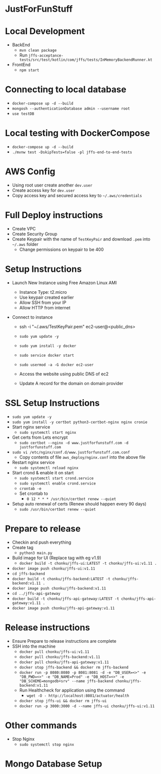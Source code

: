 # JustForFunStuff

# Local Development
 - BackEnd
   - `mvn clean package`
   - Run `jffs-acceptance-tests/src/test/kotlin/com/jffs/tests/InMemoryBackendRunner.kt`
 - FrontEnd
   - `npm start`

# Connecting to local database
 - `docker-compose up -d --build`
 - `mongosh --authenticationDatabase admin --username root` 
 - `use testDB`

# Local testing with DockerCompose
 - `docker-compose up -d --build`
 - `./mvnw test -DskipTests=false -pl jffs-end-to-end-tests`

# AWS Config
 - Using root user create another `dev.user`
 - Create access key for `dev.user`
 - Copy access key and secured access key to `~/.aws/credentials`

# Full Deploy instructions
 - Create VPC
 - Create Security Group
 - Create Keypair with the name of `TestKeyPair` and download `.pem` into `~/.aws` folder
   - Change permissions on keypair to be 400

# Setup Instructions
 - Launch New Instance using Free Amazon Linux AMI
   - Instance Type: t2.micro
   - Use keypair created earlier
   - Allow SSH from your IP
   - Allow HTTP from internet
   
 - Connect to instance
   - ssh -i "~/.aws/TestKeyPair.pem" ec2-user@<public_dns>
   - `sudo yum update -y`
   - `sudo yum install -y docker`
   - `sudo service docker start`
   - `sudo usermod -a -G docker ec2-user`

   - Access the website using public DNS of ec2
   - Update A record for the domain on domain provider

# SSL Setup Instructions
 - `sudo yum update -y`
 - `sudo yum install -y certbot python3-certbot-nginx nginx cronie`
 - Start nginx service
   - `sudo systemctl start nginx`
 - Get certs from Lets encrypt
   - `sudo certbot --nginx -d www.justforfunstuff.com -d justforfunstuff.com`
 - `sudo vi /etc/nginx/conf.d/www.justforfunstuff.com.conf`
   - Copy contents of file `aws_deploy/nginx.conf` into the above file
 - Restart nginx service
   - `sudo systemctl reload nginx`
 - Start crond & enable it on start
   - `sudo systemctl start crond.service`
   - `sudo systemctl enable crond.service`
   - `crontab -e`
   - Set crontab to 
     - `0 12 * * * /usr/bin/certbot renew --quiet`
 - Setup auto renewal of certs (Renew should happen every 90 days)
   - `sudo /usr/bin/certbot renew --quiet`

# Prepare to release
- Checkin and push everything
- Create tag
    - `python3 main.py`
- Build image for UI (Replace tag with eg v1.9)
    - `docker build -t chonku/jffs-ui:LATEST -t chonku/jffs-ui:v1.11 .`
- `docker image push chonku/jffs-ui:v1.11`
- `cd jffs-backend`
- `docker build -t chonku/jffs-backend:LATEST -t chonku/jffs-backend:v1.11 .`
- `docker image push chonku/jffs-backend:v1.11`
- `cd ../jffs-api-gateway`
- `docker build -t chonku/jffs-api-gateway:LATEST -t chonku/jffs-api-gateway:v1.11 .`
- `docker image push chonku/jffs-api-gateway:v1.11`

# Release instructions
  - Ensure Prepare to release instructions are complete
  - SSH into the machine
    - `docker pull chonku/jffs-ui:v1.11`
    - `docker pull chonku/jffs-backend:v1.11`
    - `docker pull chonku/jffs-api-gateway:v1.11`
    - `docker stop jffs-backend && docker rm jffs-backend`
    - `docker run -p 8080:8080 -p 8081:8081 -d -e "DB_USER=<>" -e "DB_PWD=<>" -e "DB_NAME=Prod" -e "DB_HOST=<>" -e "DB_SCHEME=mongodb+srv" --name jffs-backend chonku/jffs-backend:v1.11`
    - Run Healthcheck for application using the command
      - `wget -O - http://localhost:8081/actuator/health` 
    - `docker stop jffs-ui && docker rm jffs-ui`
    - `docker run -p 3000:3000 -d --name jffs-ui chonku/jffs-ui:v1.11`    

# Other commands
   - Stop Nginx
     - `sudo systemctl stop nginx`

# Mongo Database Setup
   
